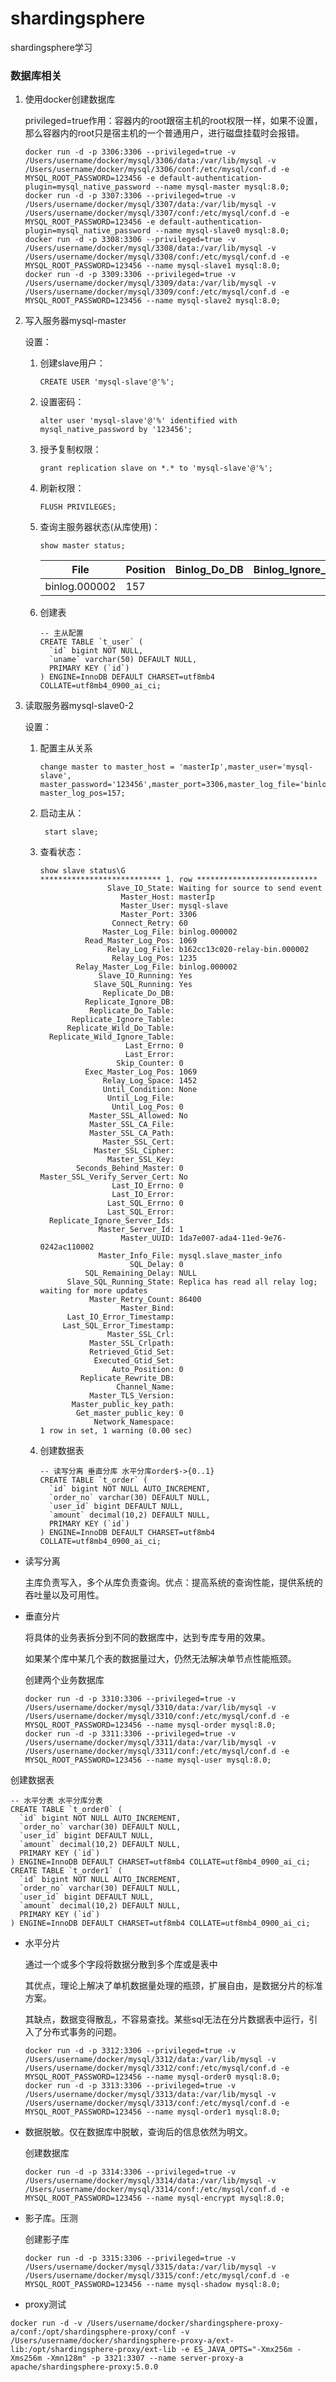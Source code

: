 # shardingsphere
shardingsphere学习

### 数据库相关

1. 使用docker创建数据库

   privileged=true作用：容器内的root跟宿主机的root权限一样，如果不设置，那么容器内的root只是宿主机的一个普通用户，进行磁盘挂载时会报错。

   ```shell
   docker run -d -p 3306:3306 --privileged=true -v /Users/username/docker/mysql/3306/data:/var/lib/mysql -v /Users/username/docker/mysql/3306/conf:/etc/mysql/conf.d -e MYSQL_ROOT_PASSWORD=123456 -e default-authentication-plugin=mysql_native_password --name mysql-master mysql:8.0;
   docker run -d -p 3307:3306 --privileged=true -v /Users/username/docker/mysql/3307/data:/var/lib/mysql -v /Users/username/docker/mysql/3307/conf:/etc/mysql/conf.d -e MYSQL_ROOT_PASSWORD=123456 -e default-authentication-plugin=mysql_native_password --name mysql-slave0 mysql:8.0;
   docker run -d -p 3308:3306 --privileged=true -v /Users/username/docker/mysql/3308/data:/var/lib/mysql -v /Users/username/docker/mysql/3308/conf:/etc/mysql/conf.d -e MYSQL_ROOT_PASSWORD=123456 --name mysql-slave1 mysql:8.0;
   docker run -d -p 3309:3306 --privileged=true -v /Users/username/docker/mysql/3309/data:/var/lib/mysql -v /Users/username/docker/mysql/3309/conf:/etc/mysql/conf.d -e MYSQL_ROOT_PASSWORD=123456 --name mysql-slave2 mysql:8.0;
   ```

2. 写入服务器mysql-master

   设置：

   1. 创建slave用户： 

      ```mysql
      CREATE USER 'mysql-slave'@'%';
      ```

   2. 设置密码：

      ```mysql
      alter user 'mysql-slave'@'%' identified with mysql_native_password by '123456';
      ```

   3. 授予复制权限：

      ```mysql
      grant replication slave on *.* to 'mysql-slave'@'%';
      ```

   4. 刷新权限：

      ```mysql
      FLUSH PRIVILEGES;
      ```

   5. 查询主服务器状态(从库使用)：

      ```mysql
      show master status;
      ```

      | File          | Position | Binlog_Do_DB | Binlog_Ignore_DB | Executed_Gtid_Set |
      | ------------- | -------- | ------------ | ---------------- | ----------------- |
      | binlog.000002 | 157      |              |                  |                   |

   6. 创建表

      ```mysql
      -- 主从配置
      CREATE TABLE `t_user` (
        `id` bigint NOT NULL,
        `uname` varchar(50) DEFAULT NULL,
        PRIMARY KEY (`id`)
      ) ENGINE=InnoDB DEFAULT CHARSET=utf8mb4 COLLATE=utf8mb4_0900_ai_ci;
      ```

      

3. 读取服务器mysql-slave0-2

   设置：

   1. 配置主从关系

      ```mysql
      change master to master_host = 'masterIp',master_user='mysql-slave', master_password='123456',master_port=3306,master_log_file='binlog.000002', master_log_pos=157;
      ```

   2. 启动主从：

      ```mysql
       start slave;
      ```

   3. 查看状态：

      ```mysql
      show slave status\G
      *************************** 1. row ***************************
                     Slave_IO_State: Waiting for source to send event
                        Master_Host: masterIp
                        Master_User: mysql-slave
                        Master_Port: 3306
                      Connect_Retry: 60
                    Master_Log_File: binlog.000002
                Read_Master_Log_Pos: 1069
                     Relay_Log_File: b162cc13c020-relay-bin.000002
                      Relay_Log_Pos: 1235
              Relay_Master_Log_File: binlog.000002
                   Slave_IO_Running: Yes
                  Slave_SQL_Running: Yes
                    Replicate_Do_DB:
                Replicate_Ignore_DB:
                 Replicate_Do_Table:
             Replicate_Ignore_Table:
            Replicate_Wild_Do_Table:
        Replicate_Wild_Ignore_Table:
                         Last_Errno: 0
                         Last_Error:
                       Skip_Counter: 0
                Exec_Master_Log_Pos: 1069
                    Relay_Log_Space: 1452
                    Until_Condition: None
                     Until_Log_File:
                      Until_Log_Pos: 0
                 Master_SSL_Allowed: No
                 Master_SSL_CA_File:
                 Master_SSL_CA_Path:
                    Master_SSL_Cert:
                  Master_SSL_Cipher:
                     Master_SSL_Key:
              Seconds_Behind_Master: 0
      Master_SSL_Verify_Server_Cert: No
                      Last_IO_Errno: 0
                      Last_IO_Error:
                     Last_SQL_Errno: 0
                     Last_SQL_Error:
        Replicate_Ignore_Server_Ids:
                   Master_Server_Id: 1
                        Master_UUID: 1da7e007-ada4-11ed-9e76-0242ac110002
                   Master_Info_File: mysql.slave_master_info
                          SQL_Delay: 0
                SQL_Remaining_Delay: NULL
            Slave_SQL_Running_State: Replica has read all relay log; waiting for more updates
                 Master_Retry_Count: 86400
                        Master_Bind:
            Last_IO_Error_Timestamp:
           Last_SQL_Error_Timestamp:
                     Master_SSL_Crl:
                 Master_SSL_Crlpath:
                 Retrieved_Gtid_Set:
                  Executed_Gtid_Set:
                      Auto_Position: 0
               Replicate_Rewrite_DB:
                       Channel_Name:
                 Master_TLS_Version:
             Master_public_key_path:
              Get_master_public_key: 0
                  Network_Namespace:
      1 row in set, 1 warning (0.00 sec)
      ```

   4. 创建数据表

      ```mysql
      -- 读写分离 垂直分库 水平分库order$->{0..1}
      CREATE TABLE `t_order` (
        `id` bigint NOT NULL AUTO_INCREMENT,
        `order_no` varchar(30) DEFAULT NULL,
        `user_id` bigint DEFAULT NULL,
        `amount` decimal(10,2) DEFAULT NULL,
        PRIMARY KEY (`id`)
      ) ENGINE=InnoDB DEFAULT CHARSET=utf8mb4 COLLATE=utf8mb4_0900_ai_ci;
      ```

      



- 读写分离

  主库负责写入，多个从库负责查询。优点：提高系统的查询性能，提供系统的吞吐量以及可用性。

- 垂直分片

  将具体的业务表拆分到不同的数据库中，达到专库专用的效果。

  如果某个库中某几个表的数据量过大，仍然无法解决单节点性能瓶颈。

  创建两个业务数据库

  ```mysql
  docker run -d -p 3310:3306 --privileged=true -v /Users/username/docker/mysql/3310/data:/var/lib/mysql -v /Users/username/docker/mysql/3310/conf:/etc/mysql/conf.d -e MYSQL_ROOT_PASSWORD=123456 --name mysql-order mysql:8.0;
  docker run -d -p 3311:3306 --privileged=true -v /Users/username/docker/mysql/3311/data:/var/lib/mysql -v /Users/username/docker/mysql/3311/conf:/etc/mysql/conf.d -e MYSQL_ROOT_PASSWORD=123456 --name mysql-user mysql:8.0;
  ```

创建数据表

```mysql
-- 水平分表 水平分库分表
CREATE TABLE `t_order0` (
  `id` bigint NOT NULL AUTO_INCREMENT,
  `order_no` varchar(30) DEFAULT NULL,
  `user_id` bigint DEFAULT NULL,
  `amount` decimal(10,2) DEFAULT NULL,
  PRIMARY KEY (`id`)
) ENGINE=InnoDB DEFAULT CHARSET=utf8mb4 COLLATE=utf8mb4_0900_ai_ci;
CREATE TABLE `t_order1` (
  `id` bigint NOT NULL AUTO_INCREMENT,
  `order_no` varchar(30) DEFAULT NULL,
  `user_id` bigint DEFAULT NULL,
  `amount` decimal(10,2) DEFAULT NULL,
  PRIMARY KEY (`id`)
) ENGINE=InnoDB DEFAULT CHARSET=utf8mb4 COLLATE=utf8mb4_0900_ai_ci;
```

- 水平分片

  通过一个或多个字段将数据分散到多个库或是表中

  其优点，理论上解决了单机数据量处理的瓶颈，扩展自由，是数据分片的标准方案。

  其缺点，数据变得散乱，不容易查找。某些sql无法在分片数据表中运行，引入了分布式事务的问题。

  ```shell
  docker run -d -p 3312:3306 --privileged=true -v /Users/username/docker/mysql/3312/data:/var/lib/mysql -v /Users/username/docker/mysql/3312/conf:/etc/mysql/conf.d -e MYSQL_ROOT_PASSWORD=123456 --name mysql-order0 mysql:8.0;
  docker run -d -p 3313:3306 --privileged=true -v /Users/username/docker/mysql/3313/data:/var/lib/mysql -v /Users/username/docker/mysql/3313/conf:/etc/mysql/conf.d -e MYSQL_ROOT_PASSWORD=123456 --name mysql-order1 mysql:8.0;
  ```

- 数据脱敏。仅在数据库中脱敏，查询后的信息依然为明文。

  创建数据库

  ```shell
  docker run -d -p 3314:3306 --privileged=true -v /Users/username/docker/mysql/3314/data:/var/lib/mysql -v /Users/username/docker/mysql/3314/conf:/etc/mysql/conf.d -e MYSQL_ROOT_PASSWORD=123456 --name mysql-encrypt mysql:8.0;
  ```
  
- 影子库。压测

  创建影子库

  ```shell
  docker run -d -p 3315:3306 --privileged=true -v /Users/username/docker/mysql/3315/data:/var/lib/mysql -v /Users/username/docker/mysql/3315/conf:/etc/mysql/conf.d -e MYSQL_ROOT_PASSWORD=123456 --name mysql-shadow mysql:8.0;
  ```

- proxy测试

```shell
docker run -d -v /Users/username/docker/shardingsphere-proxy-a/conf:/opt/shardingsphere-proxy/conf -v /Users/username/docker/shardingsphere-proxy-a/ext-lib:/opt/shardingsphere-proxy/ext-lib -e ES_JAVA_OPTS="-Xmx256m -Xms256m -Xmn128m" -p 3321:3307 --name server-proxy-a apache/shardingsphere-proxy:5.0.0
```

